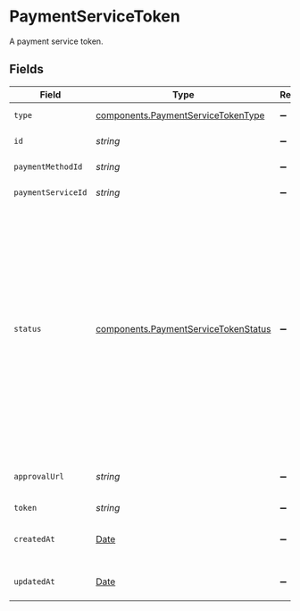 # PaymentServiceToken

A payment service token.


## Fields

| Field                                                                                                                                                                                                                                                                                                                                                                                     | Type                                                                                                                                                                                                                                                                                                                                                                                      | Required                                                                                                                                                                                                                                                                                                                                                                                  | Description                                                                                                                                                                                                                                                                                                                                                                               | Example                                                                                                                                                                                                                                                                                                                                                                                   |
| ----------------------------------------------------------------------------------------------------------------------------------------------------------------------------------------------------------------------------------------------------------------------------------------------------------------------------------------------------------------------------------------- | ----------------------------------------------------------------------------------------------------------------------------------------------------------------------------------------------------------------------------------------------------------------------------------------------------------------------------------------------------------------------------------------- | ----------------------------------------------------------------------------------------------------------------------------------------------------------------------------------------------------------------------------------------------------------------------------------------------------------------------------------------------------------------------------------------- | ----------------------------------------------------------------------------------------------------------------------------------------------------------------------------------------------------------------------------------------------------------------------------------------------------------------------------------------------------------------------------------------- | ----------------------------------------------------------------------------------------------------------------------------------------------------------------------------------------------------------------------------------------------------------------------------------------------------------------------------------------------------------------------------------------- |
| `type`                                                                                                                                                                                                                                                                                                                                                                                    | [components.PaymentServiceTokenType](../../models/components/paymentservicetokentype.md)                                                                                                                                                                                                                                                                                                  | :heavy_minus_sign:                                                                                                                                                                                                                                                                                                                                                                        | The type of this resource.                                                                                                                                                                                                                                                                                                                                                                | payment-service-token                                                                                                                                                                                                                                                                                                                                                                     |
| `id`                                                                                                                                                                                                                                                                                                                                                                                      | *string*                                                                                                                                                                                                                                                                                                                                                                                  | :heavy_minus_sign:                                                                                                                                                                                                                                                                                                                                                                        | The unique ID of the token.                                                                                                                                                                                                                                                                                                                                                               | d6ad71d5-6908-45d6-ab65-39c55475dd08                                                                                                                                                                                                                                                                                                                                                      |
| `paymentMethodId`                                                                                                                                                                                                                                                                                                                                                                         | *string*                                                                                                                                                                                                                                                                                                                                                                                  | :heavy_minus_sign:                                                                                                                                                                                                                                                                                                                                                                        | The unique ID of the payment method.                                                                                                                                                                                                                                                                                                                                                      | 9bdc4bc4-005e-4658-8eee-a309fc43cd4d                                                                                                                                                                                                                                                                                                                                                      |
| `paymentServiceId`                                                                                                                                                                                                                                                                                                                                                                        | *string*                                                                                                                                                                                                                                                                                                                                                                                  | :heavy_minus_sign:                                                                                                                                                                                                                                                                                                                                                                        | The unique ID of the payment service.                                                                                                                                                                                                                                                                                                                                                     | 50f2e61f-caac-4e12-8d79-30eaf8250423                                                                                                                                                                                                                                                                                                                                                      |
| `status`                                                                                                                                                                                                                                                                                                                                                                                  | [components.PaymentServiceTokenStatus](../../models/components/paymentservicetokenstatus.md)                                                                                                                                                                                                                                                                                              | :heavy_minus_sign:                                                                                                                                                                                                                                                                                                                                                                        | The state of the token.<br/><br/>- `processing` - The payment method is still being stored.<br/>- `buyer_approval_required` - Storing the payment method requires<br/>  the buyer to provide approval. Follow the `approval_url` for next steps.<br/>- `succeeded` - The payment method is approved and stored with all<br/>  relevant payment services.<br/>- `failed` - Storing the payment method did not succeed. | succeeded                                                                                                                                                                                                                                                                                                                                                                                 |
| `approvalUrl`                                                                                                                                                                                                                                                                                                                                                                             | *string*                                                                                                                                                                                                                                                                                                                                                                                  | :heavy_minus_sign:                                                                                                                                                                                                                                                                                                                                                                        | The optional URL that the buyer needs to be redirected to to further authorize their payment.                                                                                                                                                                                                                                                                                             | https://api.example.app.gr4vy.com/payment-methods/f4fb0dd1-4ff9-46fb-965e-11de34aa6806/approve                                                                                                                                                                                                                                                                                            |
| `token`                                                                                                                                                                                                                                                                                                                                                                                   | *string*                                                                                                                                                                                                                                                                                                                                                                                  | :heavy_minus_sign:                                                                                                                                                                                                                                                                                                                                                                        | The token value.                                                                                                                                                                                                                                                                                                                                                                          |                                                                                                                                                                                                                                                                                                                                                                                           |
| `createdAt`                                                                                                                                                                                                                                                                                                                                                                               | [Date](https://developer.mozilla.org/en-US/docs/Web/JavaScript/Reference/Global_Objects/Date)                                                                                                                                                                                                                                                                                             | :heavy_minus_sign:                                                                                                                                                                                                                                                                                                                                                                        | The date and time when this token was first created in our<br/>system.                                                                                                                                                                                                                                                                                                                    | 2021-01-01T12:34:00.000+00:00                                                                                                                                                                                                                                                                                                                                                             |
| `updatedAt`                                                                                                                                                                                                                                                                                                                                                                               | [Date](https://developer.mozilla.org/en-US/docs/Web/JavaScript/Reference/Global_Objects/Date)                                                                                                                                                                                                                                                                                             | :heavy_minus_sign:                                                                                                                                                                                                                                                                                                                                                                        | The date and time when this token was last updated in our system.                                                                                                                                                                                                                                                                                                                         | 2021-01-01T12:34:00.000+00:00                                                                                                                                                                                                                                                                                                                                                             |